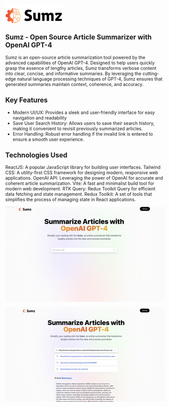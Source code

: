 ![Image Alt Text](src/assets/logo.svg)

## Sumz - Open Source Article Summarizer with OpenAI GPT-4
Sumz is an open-source article summarization tool powered by the advanced capabilities of OpenAI GPT-4. Designed to help users quickly grasp the essence of lengthy articles, Sumz transforms verbose content into clear, concise, and informative summaries. By leveraging the cutting-edge natural language processing techniques of GPT-4, Sumz ensures that generated summaries maintain context, coherence, and accuracy.

## Key Features
- Modern UI/UX: Provides a sleek and user-friendly interface for easy navigation and readability
- Save User Search History: Allows users to save their search history, making it convenient to revisit previously summarized articles.
- Error Handling: Robust error handling if the invalid link is entered to ensure a smooth user experience.

## Technologies Used
ReactJS: A popular JavaScript library for building user interfaces.
Tailwind CSS: A utility-first CSS framework for designing modern, responsive web applications.
OpenAI API: Leveraging the power of OpenAI for accurate and coherent article summarization.
Vite: A fast and minimalist build tool for modern web development.
RTK Query: Redux Toolkit Query for efficient data fetching and state management.
Redux Toolkit: A set of tools that simplifies the process of managing state in React applications.



![Image Alt Text](src/assets/intro.png)

![Image Alt Text](src/assets/article.png)

